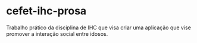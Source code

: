 # cefet-ihc-prosa

Trabalho prático da disciplina de IHC que visa criar uma aplicação que vise promover a interação social entre idosos.